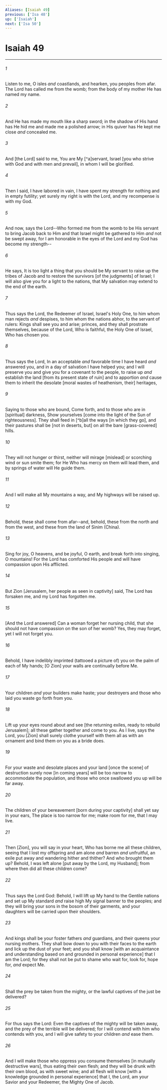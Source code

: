 ```yaml
---
Aliases: [Isaiah 49]
previous: ['Isa 48']
up: ['Isaiah']
next: ['Isa 50']
---
```

# Isaiah 49

***














###### 1 






Listen to me, O isles _and_ coastlands, and hearken, you peoples from afar. The Lord has called me from the womb; from the body of my mother He has named my name. 













###### 2 






And He has made my mouth like a sharp sword; in the shadow of His hand has He hid me and made me a polished arrow; in His quiver has He kept me close _and_ concealed me. 













###### 3 






And [the Lord] said to me, You are My [^a]servant, Israel [you who strive with God and with men and prevail], in whom I will be glorified. 













###### 4 






Then I said, I have labored in vain, I have spent my strength for nothing and in empty futility; yet surely my right is with the Lord, and my recompense is with my God. 













###### 5 






And now, says the Lord--Who formed me from the womb to be His servant to bring Jacob back to Him and that Israel might be gathered to Him _and_ not be swept away, for I am honorable in the eyes of the Lord and my God has become my strength-- 













###### 6 






He says, It is too light a thing that you should be My servant to raise up the tribes of Jacob and to restore the survivors [of the judgments] of Israel; I will also give you for a light to the nations, that My salvation may extend to the end of the earth. 













###### 7 






Thus says the Lord, the Redeemer of Israel, Israel's Holy One, to him whom man rejects _and_ despises, to him whom the nations abhor, to the servant of rulers: Kings shall see you and arise; princes, and they shall prostrate themselves, because of the Lord, Who is faithful, the Holy One of Israel, Who has chosen you. 













###### 8 






Thus says the Lord, In an acceptable _and_ favorable time I have heard _and_ answered you, and in a day of salvation I have helped you; and I will preserve you and give you for a covenant to the people, to raise up _and_ establish the land [from its present state of ruin] and to apportion _and_ cause them to inherit the desolate [moral wastes of heathenism, their] heritages, 













###### 9 






Saying to those who are bound, Come forth, and to those who are in [spiritual] darkness, Show yourselves [come into the light of the Sun of righteousness]. They shall feed in [^b]all the ways [in which they go], and their pastures shall be [not in deserts, but] on all the bare [grass-covered] hills. 













###### 10 






They will not hunger or thirst, neither will mirage [mislead] or scorching wind or sun smite them; for He Who has mercy on them will lead them, and by springs of water will He guide them. 













###### 11 






And I will make all My mountains a way, and My highways will be raised up. 













###### 12 






Behold, these shall come from afar--and, behold, these from the north and from the west, and these from the land of Sinim (China). 













###### 13 






Sing for joy, O heavens, and be joyful, O earth, and break forth into singing, O mountains! For the Lord has comforted His people and will have compassion upon His afflicted. 













###### 14 






But Zion [Jerusalem, her people as seen in captivity] said, The Lord has forsaken me, and my Lord has forgotten me. 













###### 15 






[And the Lord answered] Can a woman forget her nursing child, that she should not have compassion on the son of her womb? Yes, they may forget, yet I will not forget you. 













###### 16 






Behold, I have indelibly imprinted (tattooed a picture of) you on the palm of each of My hands; [O Zion] your walls are continually before Me. 













###### 17 






Your children _and_ your builders make haste; your destroyers and those who laid you waste go forth from you. 













###### 18 






Lift up your eyes round about and see [the returning exiles, ready to rebuild Jerusalem]; all these gather together and come to you. As I live, says the Lord, you [Zion] shall surely clothe yourself with them all as with an ornament and bind them on you as a bride does. 













###### 19 






For your waste and desolate places and your land [once the scene] of destruction surely now [in coming years] will be too narrow to accommodate the population, and those who once swallowed you up will be far away. 













###### 20 






The children of your bereavement [born during your captivity] shall yet say in your ears, The place is too narrow for me; make room for me, that I may live. 













###### 21 






Then [Zion], you will say in your heart, Who has borne me all these children, seeing that I lost my offspring and am alone _and_ barren _and_ unfruitful, an exile put away and wandering hither and thither? And who brought them up? Behold, I was left alone [put away by the Lord, my Husband]; from where then did all these children come? 













###### 22 






Thus says the Lord God: Behold, I will lift up My hand to the Gentile nations and set up My standard _and_ raise high My signal banner to the peoples; and they will bring your sons in the bosom of their garments, and your daughters will be carried upon their shoulders. 













###### 23 






And kings shall be your foster fathers _and_ guardians, and their queens your nursing mothers. They shall bow down to you with their faces to the earth and lick up the dust of your feet; and you shall know [with an acquaintance and understanding based on and grounded in personal experience] that I am the Lord; for they shall not be put to shame who wait for, look for, hope for, _and_ expect Me. 













###### 24 






Shall the prey be taken from the mighty, or the lawful captives of the just be delivered? 













###### 25 






For thus says the Lord: Even the captives of the mighty will be taken away, and the prey of the terrible will be delivered; for I will contend with him who contends with you, and I will give safety to your children _and_ ease them. 













###### 26 






And I will make those who oppress you consume themselves [in mutually destructive wars], thus eating their own flesh; and they will be drunk with their own blood, as with sweet wine; and all flesh will know [with a knowledge grounded in personal experience] that I, the Lord, am your Savior and your Redeemer, the Mighty One of Jacob.
